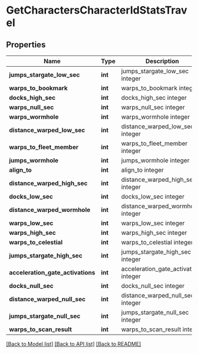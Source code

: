 # GetCharactersCharacterIdStatsTravel

## Properties
Name | Type | Description | Notes
------------ | ------------- | ------------- | -------------
**jumps_stargate_low_sec** | **int** | jumps_stargate_low_sec integer | [optional] 
**warps_to_bookmark** | **int** | warps_to_bookmark integer | [optional] 
**docks_high_sec** | **int** | docks_high_sec integer | [optional] 
**warps_null_sec** | **int** | warps_null_sec integer | [optional] 
**warps_wormhole** | **int** | warps_wormhole integer | [optional] 
**distance_warped_low_sec** | **int** | distance_warped_low_sec integer | [optional] 
**warps_to_fleet_member** | **int** | warps_to_fleet_member integer | [optional] 
**jumps_wormhole** | **int** | jumps_wormhole integer | [optional] 
**align_to** | **int** | align_to integer | [optional] 
**distance_warped_high_sec** | **int** | distance_warped_high_sec integer | [optional] 
**docks_low_sec** | **int** | docks_low_sec integer | [optional] 
**distance_warped_wormhole** | **int** | distance_warped_wormhole integer | [optional] 
**warps_low_sec** | **int** | warps_low_sec integer | [optional] 
**warps_high_sec** | **int** | warps_high_sec integer | [optional] 
**warps_to_celestial** | **int** | warps_to_celestial integer | [optional] 
**jumps_stargate_high_sec** | **int** | jumps_stargate_high_sec integer | [optional] 
**acceleration_gate_activations** | **int** | acceleration_gate_activations integer | [optional] 
**docks_null_sec** | **int** | docks_null_sec integer | [optional] 
**distance_warped_null_sec** | **int** | distance_warped_null_sec integer | [optional] 
**jumps_stargate_null_sec** | **int** | jumps_stargate_null_sec integer | [optional] 
**warps_to_scan_result** | **int** | warps_to_scan_result integer | [optional] 

[[Back to Model list]](../README.md#documentation-for-models) [[Back to API list]](../README.md#documentation-for-api-endpoints) [[Back to README]](../README.md)


